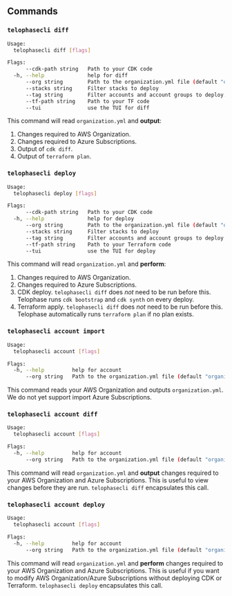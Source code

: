 ## Commands
### `telophasecli diff`
```sh
Usage:
  telophasecli diff [flags]

Flags:
      --cdk-path string   Path to your CDK code
  -h, --help              help for diff
      --org string        Path to the organization.yml file (default "organization.yml")
      --stacks string     Filter stacks to deploy
      --tag string        Filter accounts and account groups to deploy.
      --tf-path string    Path to your TF code
      --tui               use the TUI for diff
```

This command will read `organization.yml` and **output**:
1) Changes required to AWS Organization.
2) Changes required to Azure Subscriptions.
3) Output of `cdk diff`.
4) Output of `terraform plan`.

### `telophasecli deploy`
```sh
Usage:
  telophasecli deploy [flags]

Flags:
      --cdk-path string   Path to your CDK code
  -h, --help              help for deploy
      --org string        Path to the organization.yml file (default "organization.yml")
      --stacks string     Filter stacks to deploy
      --tag string        Filter accounts and account groups to deploy
      --tf-path string    Path to your Terraform code
      --tui               use the TUI for deploy
```

This command will read `organization.yml` and **perform**:
1) Changes required to AWS Organization.
2) Changes required to Azure Subscriptions.
3) CDK deploy. `telophasecli diff` does _not_ need to be run before this. Telophase runs `cdk bootstrap` and `cdk synth` on every deploy.
4) Terraform apply. `telophasecli diff` does _not_ need to be run before this. Telophase automatically runs `terraform plan` if no plan exists.

### `telophasecli account import`
```sh
Usage:
  telophasecli account [flags]

Flags:
  -h, --help         help for account
      --org string   Path to the organization.yml file (default "organization.yml")
```

This command reads your AWS Organization and outputs `organization.yml`. We do not yet support import Azure Subscriptions.

### `telophasecli account diff`
```sh
Usage:
  telophasecli account [flags]

Flags:
  -h, --help         help for account
      --org string   Path to the organization.yml file (default "organization.yml")
```

This command will read `organization.yml` and **output** changes required to your AWS Organization and Azure Subscriptions. This is useful to view changes before they are run. `telophasecli diff` encapsulates this call.

### `telophasecli account deploy`
```sh
Usage:
  telophasecli account [flags]

Flags:
  -h, --help         help for account
      --org string   Path to the organization.yml file (default "organization.yml")
```

This command will read `organization.yml` and **perform** changes required to your AWS Organization and Azure Subscriptions. This is useful if you want to modify AWS Organization/Azure Subscriptions without deploying CDK or Terraform. `telophasecli deploy` encapsulates this call.
